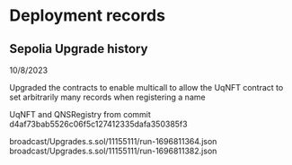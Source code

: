 # Deployment records

## Sepolia Upgrade history

10/8/2023

Upgraded the contracts to enable multicall to allow the UqNFT contract to set arbitrarily many records when registering a name

UqNFT and QNSRegistry from commit d4af73bab5526c06f5c127412335dafa350385f3

broadcast/Upgrades.s.sol/11155111/run-1696811364.json
broadcast/Upgrades.s.sol/11155111/run-1696811382.json